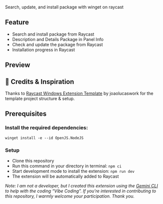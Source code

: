 Search, update, and install package with winget on raycast

## Feature

- Search and install package from Raycast
- Description and Details Package in Panel Info
- Check and update the package from Raycast
- Installation progress in Raycast

## Preview

## 🙏 Credits & Inspiration

Thanks to [Raycast Windows Extension Template](https://github.com/joaolucaswork/raycast-windows-extension-template.git "Raycast Windows Extension Template") by joaolucaswork for the template project structure & setup.

## Prerequisites

### Install the required dependencies:

`winget install -e --id OpenJS.NodeJS`

### Setup

- Clone this repository
- Run this command in your directory in terminal: `npm ci`
- Start development mode to install the extension: `npm run dev`
- The extension will be automatically added to Raycast

*Note: I am not a developer, but I created this extension using the [Gemini CLI](https://github.com/google-gemini/gemini-cli.git) to help with the coding “Vibe Coding”. If you're interested in contributing to this repository, I warmly welcome your participation. Thank you.*
